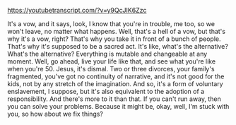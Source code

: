https://youtubetranscript.com/?v=y9QcJIK6Zzc

 It's a vow, and it says, look, I know that you're in trouble, me too, so we won't leave, no matter what happens. Well, that's a hell of a vow, but that's why it's a vow, right? That's why you take it in front of a bunch of people. That's why it's supposed to be a sacred act. It's like, what's the alternative? What's the alternative? Everything is mutable and changeable at any moment. Well, go ahead, live your life like that, and see what you're like when you're 50. Jesus, it's dismal. Two or three divorces, your family's fragmented, you've got no continuity of narrative, and it's not good for the kids, not by any stretch of the imagination. And so, it's a form of voluntary enslavement, I suppose, but it's also equivalent to the adoption of a responsibility. And there's more to it than that. If you can't run away, then you can solve your problems. Because it might be, okay, well, I'm stuck with you, so how about we fix things?